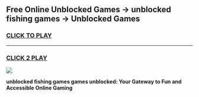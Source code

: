 
## Free Online Unblocked Games → unblocked fishing games → Unblocked Games
<h3>
<a href="https://premium.freeplayer.one?title=unblocked_fishing_games&ref=21F">CLICK TO PLAY</a></h3>
<hr>

<h3>
<a href="https://premium.freeplayer.one?title=unblocked_fishing_games&ref=21F">CLICK 2 PLAY</a>
  
</h3>

<a href="https://premium.freeplayer.one?title=unblocked_fishing_games&ref=21F/"><img src="https://clearcache.store/games.png"></a>


**unblocked fishing games games unblocked: Your Gateway to Fun and Accessible Online Gaming**
